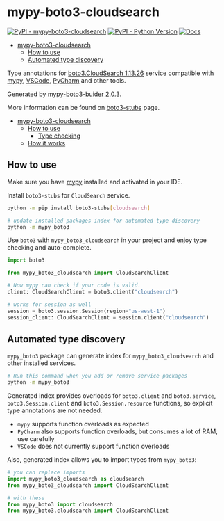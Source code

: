 # mypy-boto3-cloudsearch

[![PyPI - mypy-boto3-cloudsearch](https://img.shields.io/pypi/v/mypy-boto3-cloudsearch.svg?color=blue)](https://pypi.org/project/mypy-boto3-cloudsearch)
[![PyPI - Python Version](https://img.shields.io/pypi/pyversions/mypy-boto3-cloudsearch.svg?color=blue)](https://pypi.org/project/mypy-boto3-cloudsearch)
[![Docs](https://img.shields.io/readthedocs/mypy-boto3-builder.svg?color=blue)](https://mypy-boto3-builder.readthedocs.io/)

- [mypy-boto3-cloudsearch](#mypy-boto3-cloudsearch)
  - [How to use](#how-to-use)
  - [Automated type discovery](#automated-type-discovery)


Type annotations for
[boto3.CloudSearch 1.13.26](https://boto3.amazonaws.com/v1/documentation/api/1.13.26/reference/services/cloudsearch.html#CloudSearch) service
compatible with [mypy](https://github.com/python/mypy), [VSCode](https://code.visualstudio.com/),
[PyCharm](https://www.jetbrains.com/pycharm/) and other tools.

Generated by [mypy-boto3-buider 2.0.3](https://github.com/vemel/mypy_boto3_builder).

More information can be found on [boto3-stubs](https://pypi.org/project/boto3-stubs/) page.

- [mypy-boto3-cloudsearch](#mypy-boto3-cloudsearch)
  - [How to use](#how-to-use)
    - [Type checking](#type-checking)
  - [How it works](#how-it-works)

## How to use

Make sure you have [mypy](https://github.com/python/mypy) installed and activated in your IDE.

Install `boto3-stubs` for `CloudSearch` service.

```bash
python -m pip install boto3-stubs[cloudsearch]

# update installed packages index for automated type discovery
python -m mypy_boto3
```

Use `boto3` with `mypy_boto3_cloudsearch` in your project and enjoy type checking and auto-complete.

```python
import boto3

from mypy_boto3_cloudsearch import CloudSearchClient

# Now mypy can check if your code is valid.
client: CloudSearchClient = boto3.client("cloudsearch")

# works for session as well
session = boto3.session.Session(region="us-west-1")
session_client: CloudSearchClient = session.client("cloudsearch")

```

## Automated type discovery

`mypy_boto3` package can generate index for `mypy_boto3_cloudsearch` and other installed services.

```bash
# Run this command when you add or remove service packages
python -m mypy_boto3
```

Generated index provides overloads for `boto3.client` and `boto3.service`,
`boto3.Session.client` and `boto3.Session.resource` functions,
so explicit type annotations are not needed.

- `mypy` supports function overloads as expected
- `PyCharm` also supports function overloads, but consumes a lot of RAM, use carefully
- `VSCode` does not currently support function overloads

Also, generated index allows you to import types from `mypy_boto3`:

```python
# you can replace imports
import mypy_boto3_cloudsearch as cloudsearch
from mypy_boto3_cloudsearch import CloudSearchClient

# with these
from mypy_boto3 import cloudsearch
from mypy_boto3.cloudsearch import CloudSearchClient
```